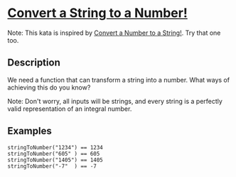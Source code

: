 # [Convert a String to a Number!](https://www.codewars.com/kata/convert-a-string-to-a-number "https://www.codewars.com/kata/544675c6f971f7399a000e79")

Note: This kata is inspired by [Convert a Number to a String!](https://www.codewars.com/kata/convert-a-number-to-a-string). Try that one too.

## Description

We need a function that can transform a string into a number. What ways of achieving this do you know?

Note: Don't worry, all inputs will be strings, and every string is a perfectly valid representation of an integral number.

## Examples
```
stringToNumber("1234") == 1234
stringToNumber("605" ) == 605
stringToNumber("1405") == 1405
stringToNumber("-7"  ) == -7
```